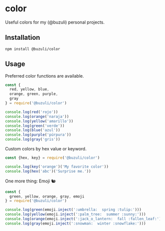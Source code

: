 # color

Useful colors for my (@buzuli) personal projects.

## Installation

```
npm install @buzuli/color
```

## Usage

Preferred color functions are available.

```javascript
const {
  red, yellow, blue,
  orange, green, purple,
  gray
} = require('@buzuli/color')

console.log(red('rojo'))
console.log(orange('naraja'))
console.log(yellow('amarillo'))
console.log(green('verde'))
console.log(blue('azul'))
console.log(purple('púrpura'))
console.log(gray('gris'))
```

Custom colors by hex value or keyword.

```javascript
const {hex, key} = require('@buzuli/color')

console.log(key('orange')('My favorite color'))
console.log(hex('abc')('Surprise me.'))

```

One more thing:  Emoji 🐿

```javascript
const {
  green, yellow, orange, gray, emoji
} = require('@buzuli/color')

console.log(green(emoji.inject(':umbrella:  spring :tulip:')))
console.log(yellow(emoji.inject(':palm_tree:  summer :sunny:')))
console.log(orange(emoji.inject(':jack_o_lantern:  fall :fallen_leaf:')))
console.log(gray(emoji.inject(':snowman:  winter :snowflake:')))
```

